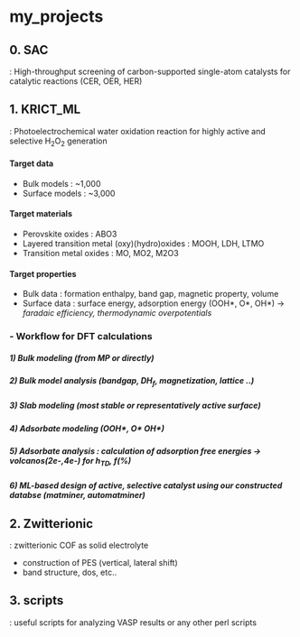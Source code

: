 # my_projects

## 0. SAC
: High-throughput screening of carbon-supported single-atom catalysts for catalytic reactions (CER, OER, HER)


## 1. KRICT_ML
: Photoelectrochemical water oxidation reaction for highly active and selective H<sub>2</sub>O<sub>2</sub> generation

#### Target data
- Bulk models : ~1,000
- Surface models : ~3,000

#### Target materials
- Perovskite oxides : ABO3
- Layered transition metal (oxy)(hydro)oxides : MOOH, LDH, LTMO
- Transition metal oxides : MO, MO2, M2O3

#### Target properties
- Bulk data : formation enthalpy, band gap, magnetic property, volume
- Surface data : surface energy, adsorption energy (OOH*, O*, OH*)
-> _faradaic efficiency, thermodynamic overpotentials_

### - Workflow for DFT calculations
##### 1) Bulk modeling (from MP or directly)
##### 2) Bulk model analysis (bandgap, DH<sub>f</sub>, magnetization, lattice ..)
##### 3) Slab modeling (most stable or representatively active surface)
##### 4) Adsorbate modeling (OOH*, O* OH*)
##### 5) Adsorbate analysis : calculation of adsorption free energies -> volcanos(2e-,4e-) for h<sub>TD</sub>, f(%)
##### 6) ML-based design of active, selective catalyst using our constructed databse (matminer, automatminer)

## 2. Zwitterionic
: zwitterionic COF as solid electrolyte
- construction of PES (vertical, lateral shift)
- band structure, dos, etc..


## 3. scripts
: useful scripts for analyzing VASP results or any other perl scripts 

